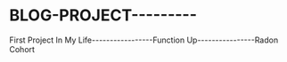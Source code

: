 # BLOG-PROJECT---------
First Project In My Life-----------------Function Up----------------Radon Cohort
